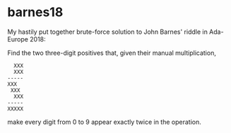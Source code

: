 # barnes18
My hastily put together brute-force solution to John Barnes' riddle in Ada-Europe 2018:

Find the two three-digit positives that, given their manual multiplication,

```
  XXX
  XXX
-----
XXX
 XXX
  XXX
-----
XXXXX
```

make every digit from 0 to 9 appear exactly twice in the operation.

